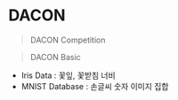# DACON

> DACON Competition

> DACON Basic
- Iris Data : 꽃잎, 꽃받침 너비 
- MNIST Database : 손글씨 숫자 이미지 집합
